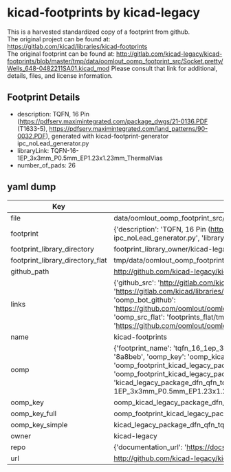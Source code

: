# kicad-footprints by kicad-legacy  
This is a harvested standardized copy of a footprint from github.  
The original project can be found at:  
https://gitlab.com/kicad/libraries/kicad-footprints  
The original footprint can be found at:
http://gitlab.com/kicad-legacy/kicad-footprints/blob/master/tmp/data/oomlout_oomp_footprint_src/Socket.pretty/Wells_648-0482211SA01.kicad_mod
Please consult that link for additional, details, files, and license information.  
## Footprint Details
* description: TQFN, 16 Pin (https://pdfserv.maximintegrated.com/package_dwgs/21-0136.PDF (T1633-5), https://pdfserv.maximintegrated.com/land_patterns/90-0032.PDF), generated with kicad-footprint-generator ipc_noLead_generator.py  
* libraryLink: TQFN-16-1EP_3x3mm_P0.5mm_EP1.23x1.23mm_ThermalVias  
* number_of_pads: 26  
## yaml dump  
| Key | Value |  
| --- | --- |  
| file | data/oomlout_oomp_footprint_src/kicad-footprints/Package_DFN_QFN.pretty/TQFN-16-1EP_3x3mm_P0.5mm_EP1.23x1.23mm_ThermalVias.kicad_mod |  
| footprint | {'description': 'TQFN, 16 Pin (https://pdfserv.maximintegrated.com/package_dwgs/21-0136.PDF (T1633-5), https://pdfserv.maximintegrated.com/land_patterns/90-0032.PDF), generated with kicad-footprint-generator ipc_noLead_generator.py', 'libraryLink': 'TQFN-16-1EP_3x3mm_P0.5mm_EP1.23x1.23mm_ThermalVias', 'number_of_pads': 26} |  
| footprint_library_directory | footprint_library_owner/kicad-legacy_kicad-footprints |  
| footprint_library_directory_flat | tmp/data/oomlout_oomp_footprint_src/footprints_flat/kicad_legacy_package_dfn_qfn_tqfn_16_1ep_3x3mm_p0_5mm_ep1_23x1_23mm_thermalvias/working |  
| github_path | http://github.com/kicad-legacy/kicad-footprints/blob/master/tmp/data/oomlout_oomp_footprint_src/Package_DFN_QFN.pretty/TQFN-16-1EP_3x3mm_P0.5mm_EP1.23x1.23mm_ThermalVias.kicad_mod |  
| links | {'github_src': 'http://gitlab.com/kicad-legacy/kicad-footprints/blob/master/tmp/data/oomlout_oomp_footprint_src/Socket.pretty/Wells_648-0482211SA01.kicad_mod', 'github_src_repo': 'https://gitlab.com/kicad/libraries/kicad-footprints', 'oomp_bot': 'tmp/data/oomlout_oomp_footprint_src/footprints/kicad_legacy_package_dfn_qfn_tqfn_16_1ep_3x3mm_p0_5mm_ep1_23x1_23mm_thermalvias/working', 'oomp_bot_github': 'https://github.com/oomlout/oomlout_oomp_footprint_bot/tree/main/tmp/data/oomlout_oomp_footprint_src/footprints/kicad_legacy_package_dfn_qfn_tqfn_16_1ep_3x3mm_p0_5mm_ep1_23x1_23mm_thermalvias/working', 'oomp_src_flat': 'footprints_flat/tmp/data/oomlout_oomp_footprint_src/footprints_flat/kicad_legacy_package_dfn_qfn_tqfn_16_1ep_3x3mm_p0_5mm_ep1_23x1_23mm_thermalvias/working', 'oomp_src_flat_github': 'https://github.com/oomlout/oomlout_oomp_footprint_src/tree/main/tmp/data/oomlout_oomp_footprint_src/footprints_flat/kicad_legacy_package_dfn_qfn_tqfn_16_1ep_3x3mm_p0_5mm_ep1_23x1_23mm_thermalvias/working'} |  
| name | kicad-footprints |  
| oomp | {'footprint_name': 'tqfn_16_1ep_3x3mm_p0_5mm_ep1_23x1_23mm_thermalvias', 'library_name': 'package_dfn_qfn', 'md5': '8a8bebdd2957b32b5ea89644e5211863', 'md5_10': '8a8bebdd29', 'md5_5': '8a8be', 'md5_6': '8a8beb', 'oomp_key': 'oomp_kicad_legacy_package_dfn_qfn_tqfn_16_1ep_3x3mm_p0_5mm_ep1_23x1_23mm_thermalvias', 'oomp_key_extra': 'oomp_footprint_kicad_legacy_package_dfn_qfn_tqfn_16_1ep_3x3mm_p0_5mm_ep1_23x1_23mm_thermalvias', 'oomp_key_full': 'oomp_footprint_kicad_legacy_package_dfn_qfn_tqfn_16_1ep_3x3mm_p0_5mm_ep1_23x1_23mm_thermalvias_8a8beb', 'oomp_key_simple': 'kicad_legacy_package_dfn_qfn_tqfn_16_1ep_3x3mm_p0_5mm_ep1_23x1_23mm_thermalvias', 'original_filename': 'data/oomlout_oomp_footprint_src/kicad-footprints/Package_DFN_QFN.pretty/TQFN-16-1EP_3x3mm_P0.5mm_EP1.23x1.23mm_ThermalVias.kicad_mod', 'owner_name': 'kicad_legacy'} |  
| oomp_key | oomp_kicad_legacy_package_dfn_qfn_tqfn_16_1ep_3x3mm_p0_5mm_ep1_23x1_23mm_thermalvias |  
| oomp_key_full | oomp_footprint_kicad_legacy_package_dfn_qfn_tqfn_16_1ep_3x3mm_p0_5mm_ep1_23x1_23mm_thermalvias |  
| oomp_key_simple | kicad_legacy_package_dfn_qfn_tqfn_16_1ep_3x3mm_p0_5mm_ep1_23x1_23mm_thermalvias |  
| owner | kicad-legacy |  
| repo | {'documentation_url': 'https://docs.github.com/rest/repos/repos#get-a-repository', 'message': 'Not Found'} |  
| url | http://github.com/kicad-legacy/kicad-footprints |  

